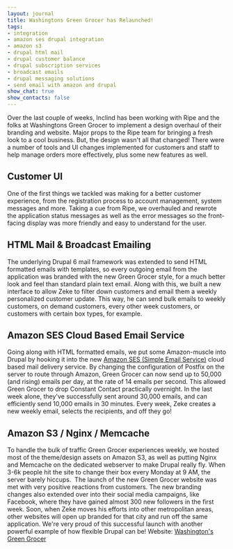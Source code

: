 ```yaml
---
layout: journal
title: Washingtons Green Grocer has Relaunched!
tags: 
- integration
- amazon ses drupal integration
- amazon s3
- drupal html mail
- drupal customer balance
- drupal subscription services
- broadcast emails
- drupal messaging solutions
- send email with amazon and drupal
show_chat: true
show_contacts: false
---
```


Over the last couple of weeks, Inclind has been working with Ripe and the folks at Washingtons Green Grocer to implement a design overhaul of their branding and website. Major props to the Ripe team for bringing a fresh look to a cool business. But, the design wasn't all that changed! There were a number of tools and UI changes implemented for customers and staff to help manage orders more effectively, plus some new features as well. <h2>Customer UI</h2> One of the first things we tackled was making for a better customer experience, from the registration process to account management, system messages and more. Taking a cue from Ripe, we overhauled and rewrote the application status messages as well as the error messages so the front-facing display was more friendly and easy to understand for the user.   <h2>HTML Mail &amp; Broadcast Emailing</h2> The underlying Drupal 6 mail framework was extended to send HTML formatted emails with templates, so every outgoing email from the application was branded with the new Green Grocer style, for a much better look and feel than standard plain text email. Along with this, we built a new interface to allow Zeke to filter down customers and email them a weekly personalized customer update. This way, he can send bulk emails to weekly customers, on demand customers, every other week customers, or customers with certain box types, for example. <h2>Amazon SES Cloud Based Email Service</h2> Going along with HTML formatted emails, we put some Amazon-muscle into Drupal by hooking it into the new <a href="http://aws.amazon.com/ses/" target="_blank">Amazon SES (Simple Email Service)</a> cloud based mail delivery service. By changing the configuration of Postfix on the server to route through Amazon, Green Grocer can now send up to 50,000 (and rising) emails per day, at the rate of 14 emails per second. This allowed Green Grocer to drop Constant Contact practically overnight. In the last week alone, they've successfully sent around 30,000 emails, and can efficiently send 10,000 emails in 30 minutes. Every week, Zeke creates a new weekly email, selects the recipients, and off they go! <h2>Amazon S3 / Nginx / Memcache</h2> To handle the bulk of traffic Green Grocer experiences weekly, we hosted most of the theme/design assets on Amazon S3, as well as putting Nginx and Memcache on the dedicated webserver to make Drupal really fly. When 3-6k people hit the site to change their box every Monday at 9 AM, the server barely hiccups.  The launch of the new Green Grocer website was met with very positive reactions from customers. The new branding changes also extended over into their social media campaigns, like Facebook, where they have gained almost 300 new followers in the first week. Soon, when Zeke moves his efforts into other metropolitan areas, other websites will open up branded for that city and run off the same application. We're very proud of this successful launch with another powerful example of how flexible Drupal can be! Website: <a href="http://www.washingtonsgreengrocer.com" target="_blank">Washington's Green Grocer</a>